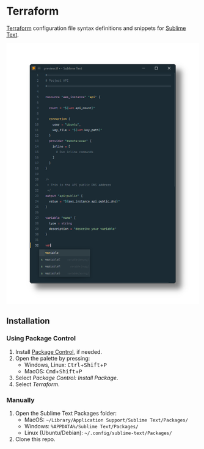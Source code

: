 # Terraform

[Terraform][.tf] configuration file syntax definitions and snippets for [Sublime Text][].

![preview](preview.png)


## Installation

### Using Package Control

1. Install [Package Control][], if needed.
2. Open the palette by pressing:
    - Windows, Linux: <kbd>Ctrl</kbd>+<kbd>Shift</kbd>+<kbd>P</kbd>
    - MacOS: <kbd>Cmd</kbd>+<kbd>Shift</kbd>+<kbd>P</kbd>
3. Select _Package Control: Install Package_.
4. Select _Terraform_.

### Manually

1. Open the Sublime Text Packages folder:
    - MacOS: `~/Library/Application Support/Sublime Text/Packages/`
    - Windows: `%APPDATA%/Sublime Text/Packages/`
    - Linux (Ubuntu/Debian): `~/.config/sublime-text/Packages/`
2. Clone this repo.

[sublime text]: https://sublimetext.com/
[.tf]: https://developer.hashicorp.com/terraform/language/syntax/configuration
[package control]: https://packagecontrol.io/installation
